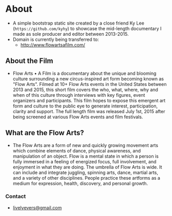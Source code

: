 # About
- A simple bootstrap static site created by a close friend Ky Lee (```https://github.com/kyhy```) to showcase the mid-length documentary I made as sole producer and editor between 2013-2015. 
- Domain is currently being transferred to:
  - http://www.flowartsafilm.com/

## About the Film
  - Flow Arts • A Film is a documentary about the unique and blooming culture surrounding a new circus-inspired art form becoming known as "Flow Arts". Filmed at 10+ Flow Arts events in the United States between 2013 and 2015, this short film covers the who, what, where, why and when of this culture through interviews with key figures, event organizers and participants. This film hopes to expose this emergent art form and culture to the public eye to generate interest, participation, clarity and support. The full length film was released July 1st, 2015 after being screened at various Flow Arts events and film festivals.
  
## What are the Flow Arts?
  - The Flow Arts are a form of new and quickly growing movement arts which combine elements of dance, physical awareness, and manipulation of an object. Flow is a mental state in which a person is fully immersed in a feeling of energized focus, full involvement, and enjoyment in what they are doing. The umbrella of Flow Arts is wide. It can include and integrate juggling, spinning arts, dance, martial arts, and a variety of other disciplines. People practice these artforms as a medium for expression, health, discovery, and personal growth. 
  
### Contact
  - livelyevers@gmail.com

